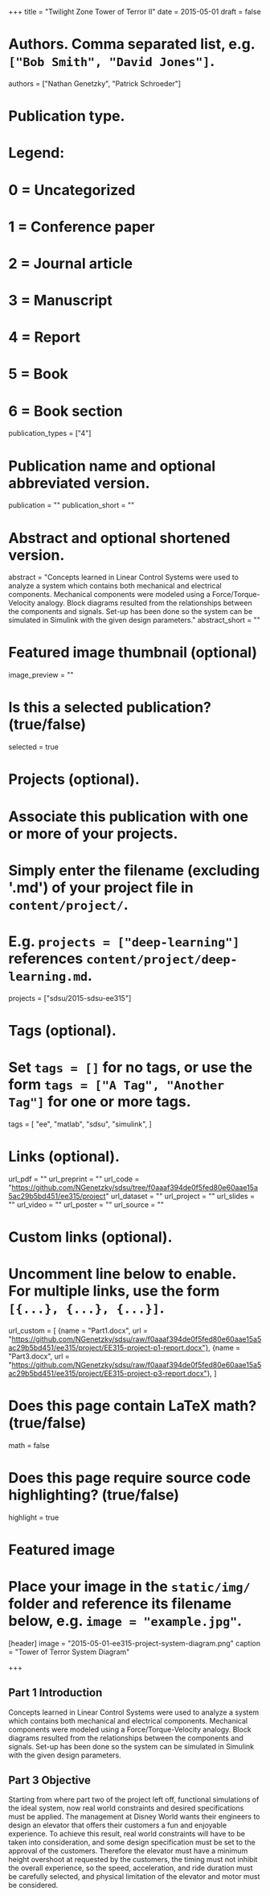+++
title = "Twilight Zone Tower of Terror II"
date = 2015-05-01
draft = false

# Authors. Comma separated list, e.g. `["Bob Smith", "David Jones"]`.
authors = ["Nathan Genetzky", "Patrick Schroeder"]

# Publication type.
# Legend:
# 0 = Uncategorized
# 1 = Conference paper
# 2 = Journal article
# 3 = Manuscript
# 4 = Report
# 5 = Book
# 6 = Book section
publication_types = ["4"]

# Publication name and optional abbreviated version.
publication = ""
publication_short = ""

# Abstract and optional shortened version.
abstract = "Concepts learned in Linear Control Systems were used to analyze a system which contains both mechanical and electrical components. Mechanical components were modeled using a Force/Torque-Velocity analogy. Block diagrams resulted from the relationships between the components and signals. Set-up has been done so the system can be simulated in Simulink with the given design parameters."
abstract_short = ""

# Featured image thumbnail (optional)
image_preview = ""

# Is this a selected publication? (true/false)
selected = true

# Projects (optional).
#   Associate this publication with one or more of your projects.
#   Simply enter the filename (excluding '.md') of your project file in `content/project/`.
#   E.g. `projects = ["deep-learning"]` references `content/project/deep-learning.md`.
projects = ["sdsu/2015-sdsu-ee315"]

# Tags (optional).
#   Set `tags = []` for no tags, or use the form `tags = ["A Tag", "Another Tag"]` for one or more tags.
tags = [
    "ee",
    "matlab",
    "sdsu",
    "simulink",
]

# Links (optional).
url_pdf = ""
url_preprint = ""
url_code = "https://github.com/NGenetzky/sdsu/tree/f0aaaf394de0f5fed80e60aae15a5ac29b5bd451/ee315/project"
url_dataset = ""
url_project = ""
url_slides = ""
url_video = ""
url_poster = ""
url_source = ""

# Custom links (optional).
#   Uncomment line below to enable. For multiple links, use the form `[{...}, {...}, {...}]`.
url_custom = [
    {name = "Part1.docx", url = "https://github.com/NGenetzky/sdsu/raw/f0aaaf394de0f5fed80e60aae15a5ac29b5bd451/ee315/project/EE315-project-p1-report.docx"},
    {name = "Part3.docx", url = "https://github.com/NGenetzky/sdsu/raw/f0aaaf394de0f5fed80e60aae15a5ac29b5bd451/ee315/project/EE315-project-p3-report.docx"},
]

# Does this page contain LaTeX math? (true/false)
math = false

# Does this page require source code highlighting? (true/false)
highlight = true

# Featured image
# Place your image in the `static/img/` folder and reference its filename below, e.g. `image = "example.jpg"`.
[header]
image = "2015-05-01-ee315-project-system-diagram.png"
caption = "Tower of Terror System Diagram"

+++

## Part 1 Introduction

Concepts learned in Linear Control Systems were used to analyze a system which contains both mechanical and electrical components. Mechanical components were modeled using a Force/Torque-Velocity analogy. Block diagrams resulted from the relationships between the components and signals. Set-up has been done so the system can be simulated in Simulink with the given design parameters. 

## Part 3 Objective

Starting from where part two of the project left off, functional simulations of the ideal system, now real world constraints and desired specifications must be applied. The management at Disney World wants their engineers to design an elevator that offers their customers a fun and enjoyable experience. To achieve this result, real world constraints will have to be taken into consideration, and some design specification must be set to the approval of the customers. Therefore the elevator must have a minimum height overshoot at requested by the customers, the timing must not inhibit the overall experience, so the speed, acceleration, and ride duration must be carefully selected, and physical limitation of the elevator and motor must be considered.

